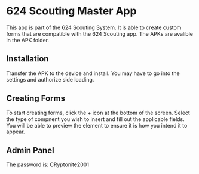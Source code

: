 # 624 Scouting Master App
This app is part of the 624 Scouting System. It is able to create custom forms that are compatible with the 624 Scouting app. The APKs are avalible in the APK folder.

## Installation
Transfer the APK to the device and install. You may have to go into the settings and authorize side loading.

## Creating Forms
To start creating forms, click the + icon at the bottom of the screen. Select the type of compnent you wish to insert and fill out the applicable fields. You will be able to preview the element to ensure it is how you intend it to appear.

## Admin Panel
The password is: CRyptonite2001
